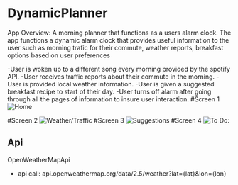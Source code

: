 # DynamicPlanner
App Overview: A morning planner that functions as a users alarm clock. The app functions a dynamic alarm clock that provides useful information to the user such as morning trafic for their commute, weather reports, breakfast options based on user preferences

-User is woken up to a different song every morning provided by the spotify API.
-User receives traffic reports about their commute in the morning.
-User is provided local weather information.
-User is given a suggested breakfast recipe to start of their day.
-User turns off alarm after going through all the pages of information to insure user interaction.
#Screen 1
<img src='https://i.imgur.com/MrclTU5.png' title='Screen 1' width='' alt='Home' />

#Screen 2
<img src='https://i.imgur.com/bJIfUZS.png' title='Screen 2' width='' alt='Weather/Traffic' />
#Screen 3
<img src='https://i.imgur.com/LjegOm4.png' title='Screen 3' width='' alt='Suggestions' />
#Screen 4
<img src='https://i.imgur.com/cxg0noq.png' title='Screen 4' width='' alt='To Do:' />


## Api
OpenWeatherMapApi
- api call: api.openweathermap.org/data/2.5/weather?lat={lat}&lon={lon}
